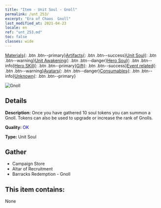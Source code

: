 ```yaml
---
title: "Item - Unit Soul - Gnoll"
permalink: /unt_253/
excerpt: "Era of Chaos  Gnoll"
last_modified_at: 2021-04-23
locale: en
ref: "unt_253.md"
toc: false
classes: wide
---
```

 [Materials](/Items/){: .btn .btn--primary}[Artifacts](/Items/Artifacts/){: .btn .btn--success}[Unit Soul](/Items/UnitSoul/){: .btn .btn--warning}[Unit Awakening](/Items/UnitAwakening/){: .btn .btn--danger}[Hero Soul](/Items/HeroSoul/){: .btn .btn--info}[Hero SKill](/Items/HeroSkill/){: .btn .btn--primary}[Gift](/Items/Gift/){: .btn .btn--success}[Event related](/Items/Events/){: .btn .btn--warning}[Avatars](/Items/Avatars/){: .btn .btn--danger}[Consumables](/Items/Consumables/){: .btn .btn--info}[Unknown](/Items/Unknown/){: .btn .btn--primary}

 ![Gnoll](/images/u/ti_langren.jpg)

## Details
 **Description:** Once you have gathered 10 soul tokens you can summon a Gnoll. Tokens can also be used to upgrade or increase the rank of Gnolls.

 **Quality:** <span style="color: #0000CD">OK</span>

 **Type:** Unit Soul

## Gather

*    Campaign Store 
*    Altar of Recruitment 
*    Barracks Redemption - Gnoll 

## This item contains:

  None

